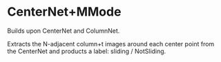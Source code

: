 CenterNet+MMode
===============

Builds upon CenterNet and ColumnNet.

Extracts the N-adjacent column+t images around each center point from
the CenterNet and products a label: sliding / NotSliding.
